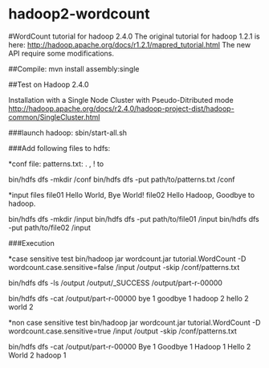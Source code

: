 hadoop2-wordcount
=================

#WordCount tutorial for hadoop 2.4.0
The original tutorial for hadoop 1.2.1 is here: http://hadoop.apache.org/docs/r1.2.1/mapred_tutorial.html
The new API require some modifications.

##Compile:
mvn install assembly:single

##Test on Hadoop 2.4.0 

Installation with a Single Node Cluster with Pseudo-Ditributed mode
http://hadoop.apache.org/docs/r2.4.0/hadoop-project-dist/hadoop-common/SingleCluster.html

###launch hadoop:
sbin/start-all.sh

###Add following files to hdfs:

*conf file: patterns.txt:
\.
\,
\!
to

bin/hdfs dfs -mkdir /conf
bin/hdfs dfs -put path/to/patterns.txt /conf

*input files
file01
Hello World, Bye World! 
file02
Hello Hadoop, Goodbye to hadoop.

bin/hdfs dfs -mkdir /input
bin/hdfs dfs -put path/to/file01 /input
bin/hdfs dfs -put path/to/file02 /input

###Execution

*case sensitive test
bin/hadoop jar wordcount.jar tutorial.WordCount -D wordcount.case.sensitive=false /input /output -skip /conf/patterns.txt

bin/hdfs dfs -ls /output
/output/_SUCCESS
/output/part-r-00000

bin/hdfs dfs -cat /output/part-r-00000
bye	1
goodbye	1
hadoop	2
hello	2
world	2

*non case sensitive test
bin/hadoop jar wordcount.jar tutorial.WordCount -D wordcount.case.sensitive=true /input /output -skip /conf/patterns.txt

bin/hdfs dfs -cat /output/part-r-00000
Bye	1
Goodbye	1
Hadoop	1
Hello	2
World	2
hadoop	1

